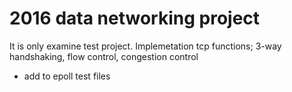 # 2016 data networking project
It is only examine test project.
Implemetation tcp functions; 3-way handshaking, flow control, congestion control

+ add to epoll test files

